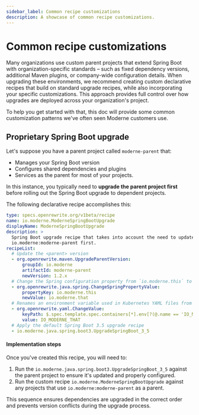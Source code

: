 ```yaml
---
sidebar_label: Common recipe customizations
description: A showcase of common recipe customizations.
---
```


# Common recipe customizations

Many organizations use custom parent projects that extend Spring Boot with organization-specific standards – such as fixed dependency versions, additional Maven plugins, or company-wide configuration details. When upgrading these environments, we recommend creating custom declarative recipes that build on standard upgrade recipes, while also incorporating your specific customizations. This approach provides full control over how upgrades are deployed across your organization's project.

To help you get started with that, this doc will provide some common customization patterns we've often seen Moderne customers use.

## Proprietary Spring Boot upgrade

Let's suppose you have a parent project called `moderne-parent` that:

* Manages your Spring Boot version
* Configures shared dependencies and plugins
* Services as the parent for most of your projects.

In this instance, you typically need to **upgrade the parent project first** before rolling out the Spring Boot upgrade to dependent projects.

The following declarative recipe accomplishes this: 

```yaml
type: specs.openrewrite.org/v1beta/recipe
name: io.moderne.ModerneSpringBootUpgrade
displayName: ModerneSpringBootUpgrade
description: >
  Spring Boot upgrade recipe that takes into account the need to update the
  io.moderne:moderne-parent first.
recipeList:
  # Update the <parent> version
  - org.openrewrite.maven.UpgradeParentVersion:
      groupId: io.moderne
      artifactId: moderne-parent
      newVersion: 1.2.x
  # Change the Spring configuration property from `io.moderne.this` to `io.moderne.that`
  - org.openrewrite.java.spring.ChangeSpringPropertyValue:
      propertyKey: io.moderne.this
      newValue: io.moderne.that
  # Renames an environment variable used in Kubernetes YAML files from `IO_MODERNE_THIS` to `IO_MODERNE_THAT`
  - org.openrewrite.yaml.ChangeValue:
      keyPath: $.spec.template.spec.containers[*].env[?(@.name == 'IO_MODERNE_THIS')].name
      value: IO_MODERNE_THAT
  # Apply the default Spring Boot 3.5 upgrade recipe
  - io.moderne.java.spring.boot3.UpgradeSpringBoot_3_5
```

#### Implementation steps

Once you've created this recipe, you will need to:

1. Run the `io.moderne.java.spring.boot3.UpgradeSpringBoot_3_5` against the parent project to ensure it's updated and properly configured.
2. Run the custom recipe `io.moderne.ModerneSpringBootUpgrade` against any projects that use `io.moderne:moderne-parent` as a parent.

This sequence ensures dependencies are upgraded in the correct order and prevents version conflicts during the upgrade process.